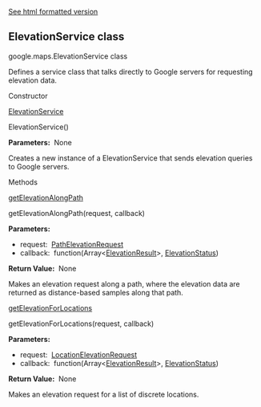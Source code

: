 [See html formatted version](https://huasofoundries.github.io/google-maps-documentation/ElevationService.html)


ElevationService class
----------------------

google.maps.ElevationService class

Defines a service class that talks directly to Google servers for requesting elevation data.

Constructor

[ElevationService](#ElevationService.constructor)

ElevationService()

**Parameters:**  None

Creates a new instance of a ElevationService that sends elevation queries to Google servers.

Methods

[getElevationAlongPath](#ElevationService.getElevationAlongPath)

getElevationAlongPath(request, callback)

**Parameters:** 

*   request:  [PathElevationRequest](PathElevationRequest.md)
*   callback:  function(Array<[ElevationResult](ElevationResult.md)\>, [ElevationStatus](ElevationStatus.md))

**Return Value:**  None

Makes an elevation request along a path, where the elevation data are returned as distance-based samples along that path.

[getElevationForLocations](#ElevationService.getElevationForLocations)

getElevationForLocations(request, callback)

**Parameters:** 

*   request:  [LocationElevationRequest](LocationElevationRequest.md)
*   callback:  function(Array<[ElevationResult](ElevationResult.md)\>, [ElevationStatus](ElevationStatus.md))

**Return Value:**  None

Makes an elevation request for a list of discrete locations.
